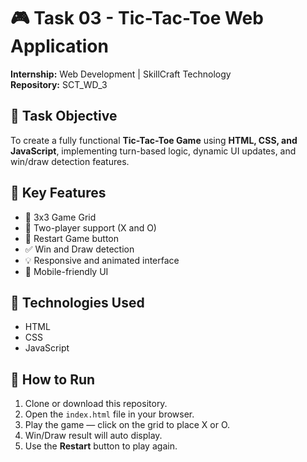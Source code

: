 # 🎮 Task 03 - Tic-Tac-Toe Web Application  
**Internship:** Web Development | SkillCraft Technology  
**Repository:** SCT_WD_3  

## 📌 Task Objective  
To create a fully functional **Tic-Tac-Toe Game** using **HTML, CSS, and JavaScript**, implementing turn-based logic, dynamic UI updates, and win/draw detection features.

## 🚀 Key Features  
- 🧩 3x3 Game Grid  
- 👥 Two-player support (X and O)  
- 🔁 Restart Game button  
- ✅ Win and Draw detection  
- 💡 Responsive and animated interface  
- 📱 Mobile-friendly UI

## 🧰 Technologies Used  
- HTML  
- CSS  
- JavaScript  

## 🧪 How to Run  
1. Clone or download this repository.  
2. Open the `index.html` file in your browser.  
3. Play the game — click on the grid to place X or O.  
4. Win/Draw result will auto display.  
5. Use the **Restart** button to play again.
